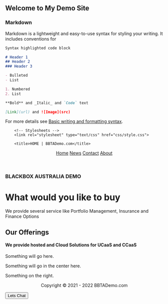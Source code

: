## Welcome to My Demo Site


### Markdown

Markdown is a lightweight and easy-to-use syntax for styling your writing. It includes conventions for

```markdown
Syntax highlighted code block

# Header 1
## Header 2
### Header 3

- Bulleted
- List

1. Numbered
2. List

**Bold** and _Italic_ and `Code` text

[Link](url) and ![Image](src)
```

For more details see [Basic writing and formatting syntax](https://docs.github.com/en/github/writing-on-github/getting-started-with-writing-and-formatting-on-github/basic-writing-and-formatting-syntax).

 <!DOCTYPE html>
 <html>
 <head>
	    <!-- Metas -->
		<meta name="viewport" content="width=device-width, initial-scale=1.0">
		<meta name="description" content=" A Sample website designed to test Genesys Cloud CX features"
		
		<!-- Stylesheets -->
		<link rel="stylesheet" type="text/css" href="css/style.css">
		
		<title>HOME | BBTADemo.com</title>
</head>
<body>
<script type="text/javascript" charset="utf-8">
  (function (g, e, n, es, ys) {
    g['_genesysJs'] = e;
    g[e] = g[e] || function () {
      (g[e].q = g[e].q || []).push(arguments)
    };
    g[e].t = 1 * new Date();
    g[e].c = es;
    ys = document.createElement('script'); ys.async = 1; ys.src = n; ys.charset = 'utf-8'; document.head.appendChild(ys);
  })(window, 'Genesys', 'https://apps.mypurecloud.com.au/genesys-bootstrap/genesys.min.js', {
    environment: 'apse2',
    deploymentId: '014fd7be-96a4-482b-8172-a642689661a8'
  });
</script>
	<header>
		<div class="topnav" id="myTopnav">
			<p align="center">
				<a href="#home" class="active">Home</a>
				<a href="#news">News</a>
				<a href="#contact">Contact</a>
				<a href="#about">About</a>
				<a href="javascript:void(0);" class="icon" onclick="myFunction()">
					<i class="fa fa-bars"></i>
				</a>
			</p>
		</div>
	</header>
	<div class="aside-left">
		<p align="center">
			<h3>BLACKBOX AUSTRALIA DEMO</h3>
		</p>
	</div>
	<main>
		<h1>What would you like to buy</h1>
		<p>We provide several service like Portfolio Management, Insurance and Finance Options</p>
	</main>
	<aside>
		<h2>Our Offerings</h2>
		<h4>We provide hosted and Cloud Solutions for UCaaS and CCaaS</h4>
	</aside>
	<footer>
		<div class="left-footer">
			<p>Something will go here.</p>
		</div>
		<div class="center-footer">
			<p>Something will go in the center here.</p>
		</div>
		<div class="right-footer">
			<p>Something on the right.</p>
		</div>
		<div class="copyright">
			<p align="center">Copyright &copy; 2021 - 2022 BBTADemo.com</p>
		</div>
	</footer>

<script src="https://apps.mypurecloud.com.au/widgets/9.0/cxbus.min.js" onload="javascript:CXBus.configure({debug:false,pluginsPath:'https://apps.mypurecloud.com.au/widgets/9.0/plugins/'}); CXBus.loadPlugin('widgets-core');"></script>

<script>
  window._genesys = {
    "widgets": {
      "webchat": {
        "transport": {
          "type": "purecloud-v2-sockets",
          "dataURL": "https://api.mypurecloud.com.au",
          "deploymentKey": "99897707-60b8-4527-883d-afa00c14bd49",
          "orgGuid": "99d21775-62de-44cb-a90d-6d7010d44524",
          "interactionData": {
            "routing": {
              "targetType": "QUEUE",
              "targetAddress": "Demo Queue",
              "priority": 2
            }
          }
        },
        "userData": {
          "addressStreet": "",
          "addressCity": "",
          "addressPostalCode": "",
          "addressState": "",
          "phoneNumber": "",
          "customField1Label": "",
          "customField1": "",
          "customField2Label": "",
          "customField2": "",
          "customField3Label": "",
          "customField3": ""
        }
      }
    }
  };

  function getAdvancedConfig() {
    return {
      "form": {
        "autoSubmit": false,
        "firstname": "",
        "lastname": "",
        "email": "",
        "subject": ""
      },
      "formJSON": {
        "wrapper": "<table></table>",
        "inputs": [
          {
            "id": "cx_webchat_form_firstname",
            "name": "firstname",
            "maxlength": "100",
            "placeholder": "Required",
            "label": "First Name"
          },
          {
            "id": "cx_webchat_form_lastname",
            "name": "lastname",
            "maxlength": "100",
            "placeholder": "Required",
            "label": "Last Name"
          },
          {
            "id": "cx_webchat_form_email",
            "name": "email",
            "maxlength": "100",
            "placeholder": "Optional",
            "label": "Email"
          },
          {
            "id": "cx_webchat_form_subject",
            "name": "subject",
            "maxlength": "100",
            "placeholder": "Optional",
            "label": "Subject"
          }
        ]
      }
    };
  }

  const customPlugin = CXBus.registerPlugin('Custom');
</script>

<button type="button" id="chat-button" onclick="customPlugin.command('WebChat.open', getAdvancedConfig());">Lets Chat</button>


</body>
</html>
